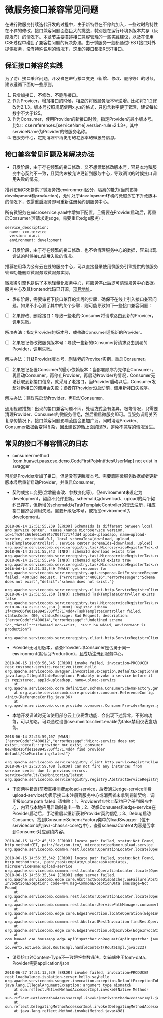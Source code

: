 # 微服务接口兼容常见问题

在进行微服务持续迭代开发的过程中，由于新特性在不停的加入，一些过时的特性在不停的修改，接口兼容问题面临巨大的挑战，特别是在运行环境多版本共存（灰度发布）的情况下。本章节主要描述接口兼容管理的一些实践建议，以及在使用CSE过程中碰到了兼容性问题的解决办法。由于微服务一般都通过REST接口对外提供服务，没有特殊说明的情况下，这里的接口都指REST接口。

## 保证接口兼容的实践

为了防止接口兼容问题，开发者在进行接口变更（新增、修改、删除等）的时候，建议遵循下面的一些原则。

1. 只增加接口，不修改、不删除接口。
2. 作为Provider，增加接口的时候，相应的将微服务版本号递增。比如将2.1.2修改为2.1.3。版本号按照规范使用x.y.z的格式，只包含数字便于管理，建议每位数字不大于125。
3. 作为Consumer，使用Provider的新接口时候，指定Provider的最小版本号。比如：cse.references.\[serviceName\].version-rule=2.1.3+，其中serviceName为Provider的微服务名称。
4. 在服务中心，定期清理不再使用的老版本的微服务信息。

## 接口兼容常见问题及其解决办法

- 开发阶段，由于存在频繁的接口修改，又不想频繁修改版本号，容易本地和服务中心契约不一致，且契约未被允许更新到服务中心，导致调试的时候接口调用失败的情况。

推荐使用CSE提供了微服务按environment区分、隔离的能力(当前支持development和production)，允许处于development环境的微服务在不升级版本的情况下，仅需重启服务即可重新注册契约到服务中心。

所有微服务在microservice.yaml中增如下配置，且需要在Provider启动后，再重启Consumer(若请求走edge，需要重启edge服务)：

```
service_description:
  name: xxx-service
  version: 0.0.1
  environment: development
```



- 开发阶段，由于存在频繁的接口修改，也不会清理服务中心的数据，容易出现调试的时候接口调用失败的情况。

推荐使用华为公有云在线的服务中心，可以直接登录使用微服务引擎提供的微服务管理功能删除微服务或微服务实例。

微服务引擎也提供了[本地轻量化服务中心](https://console.huaweicloud.com/cse/?region=cn-north-1#/cse/tools)，将服务停止后即可清理服务中心数据。服务中心及其frontend代码已开源，[项目地址](https://github.com/apache/incubator-servicecomb-service-center)。



- 发布阶段，需要审视下接口兼容的实践的步骤，确保不在线上引入接口兼容问题。如果不小心漏了其中的某个步骤，则可能导致如下一些接口兼容问题：

- [ ] 如果修改、删除接口：导致一些老的Consumer将请求路由到新的Provider，调用失败。

解决办法：指定Provider的版本号、或修改Consumer适配新的Provider。

- [ ] 如果忘记修改微服务版本号：导致一些新的Consumer将请求路由到老的Provider，调用失败。

解决办法：升级Provider版本号、删除老的Provider实例、重启Consumer。

- [ ] 如果忘记配置Consumer的最小依赖版本：当部署顺序为先停止Consumer，再启动Consumer，再停止Provider，再启动Provider的情况，Consumer无法获取到新接口信息，就采用了老接口，当Provider启动以后，Consumer发起对新接口的调用会失败；或者在Provider没启动前，调用新接口失败等。

解决办法：建议先启动Provider，再启动Consumer。

通用规避措施：出现的接口兼容问题不同，处理方式会有差异。极端情况，只需要清理Provider、Consumer的微服务信息，然后重启微服务即可。当服务调用关系复杂的情况下，接口兼容问题影响范围会更加广泛，同时清理Provider、Consumer数据会变得复杂，因此建议遵循上面的规范，避免不兼容的情况发生。



## 常见的接口不兼容情况的日志

* consumer method \[com.huawei.paas.cse.demo.CodeFirstPojoIntf:testUserMap\] not exist in swagger

可能是Provider增加了接口，但是没有更新版本号。需要删除微服务数据或者更新版本号后重新启动Provider，并重启Consumer。



* 契约或接口变更(含增删查改、参数变化等)，但environment未设定为development，契约不允许更新。schemaId为download、upload的两个契约已存在，但新增的schemaId为TaskTemplateController的无法注册，相应接口自然会调用失败。需要升级版本号，或指定environment为development。

```
2018-06-14 22:51:55,239 [ERROR] SchemaIds is different between local and service center. Please change microservice version. id=1f4c94c66fe011e8945700ff37174dd4 appId=uploadapp, name=upload-service, version=0.0.1, local schemaIds=[download, upload, TaskTemplateController], service center schemaIds=[download, upload] org.apache.servicecomb.serviceregistry.task.MicroserviceRegisterTask.checkSchemaIdSet(MicroserviceRegisterTask.java:116)
2018-06-14 22:51:55,243 [INFO] schemaId download exists true org.apache.servicecomb.serviceregistry.task.MicroserviceRegisterTask.registerSchemas(MicroserviceRegisterTask.java:144)
2018-06-14 22:51:55,246 [INFO] schemaId upload exists true org.apache.servicecomb.serviceregistry.task.MicroserviceRegisterTask.registerSchemas(MicroserviceRegisterTask.java:144)
2018-06-14 22:51:55,249 [WARN] get response for org.apache.servicecomb.serviceregistry.api.response.GetExistenceResponse failed, 400:Bad Request, {"errorCode":"400016","errorMessage":"Schema does not exist","detail":"schema does not exist."}
 org.apache.servicecomb.serviceregistry.client.http.ServiceRegistryClientImpl.lambda$null$0(ServiceRegistryClientImpl.java:118)
2018-06-14 22:51:55,250 [INFO] schemaId TaskTemplateController exists false org.apache.servicecomb.serviceregistry.task.MicroserviceRegisterTask.registerSchemas(MicroserviceRegisterTask.java:144)
2018-06-14 22:51:55,258 [ERROR] Register schema 1f4c94c66fe011e8945700ff37174dd4/TaskTemplateController failed, statusCode: 400, statusMessage: Bad Request, description: {"errorCode":"400014","errorMessage":"Undefined schema id","detail":"schemaId non-exist， can't be added, environment is production"}
. org.apache.servicecomb.serviceregistry.client.http.ServiceRegistryClientImpl.registerSchema(ServiceRegistryClientImpl.java:306)
```

* Provider无可用版本，请查Provider和Consumer是否属于同一environment(默认为Production)，且成功注册到服务中心。

```
2018-06-15 11:03:56,045 [ERROR] invoke failed, invocation=PRODUCER rest customer-service.reactiveClient.hello org.apache.servicecomb.swagger.invocation.exception.DefaultExceptionToResponseConverter.convert(DefaultExceptionToResponseConverter.java:35)
java.lang.IllegalStateException: Probably invoke a service before it is registered, appId=uploadapp, name=upload-service
	at org.apache.servicecomb.core.definition.schema.ConsumerSchemaFactory.getOrCreateMicroserviceMeta(ConsumerSchemaFactory.java:90)
	at org.apache.servicecomb.core.provider.consumer.ReferenceConfig.<init>(ReferenceConfig.java:36)
	at org.apache.servicecomb.core.provider.consumer.ConsumerProviderManager.getReferenceConfig(ConsumerProviderManager.java:82)
```

*  本地开发调试时无法使用部分云上仪表盘功能，会出现下述异常，不影响功能，可以忽略。可以通过设置cse.monitor.client.enable为false禁用仪表盘功能。

```
2018-06-14 22:23:59,407 [WARN] {"errorCode":"400012","errorMessage":"Micro-service does not exist","detail":"provider not exist, consumer 8e24bc416fde11e8945700ff37174dd4 find provider default/CseMonitoring/latest"}
 org.apache.servicecomb.serviceregistry.client.http.ServiceRegistryClientImpl.lambda$null$4(ServiceRegistryClientImpl.java:199)
2018-06-14 22:23:59,408 [ERROR] Can not find any instances from service center due to previous errors. service=default/CseMonitoring/latest org.apache.servicecomb.serviceregistry.registry.AbstractServiceRegistry.findServiceInstances(AbstractServiceRegistry.java:256)
```

*  下面两种错误(前者直接消费upload-service，后者通过edge-service消费upload-service)均表示接口未注册到服务中心或消费者未拿到最新契约，调用报locate path failed. 请排除：1、Provider对应接口契约已注册到服务中心，内容与本地应用启动时输出一致；2、确保Consumer和edge-service在Provider启动后，手动重启以重新获取Provider契约信息；3、Debug启动Consumer，找到ConsumerSchemaFactory类中的loadSwagger（位于servicecomb的java-chassis-core包中），查看schemaContent内容是否拿到Consumer对应契约内容。

```
2018-06-15 14:52:45,312 [ERROR] locate path failed, status:Not Found, http method:GET, path:/favicon.ico/, microserviceName:upload-service org.apache.servicecomb.common.rest.locator.OperationLocator.locate(OperationLocator.java:72)
```

```
2018-06-15 14:56:35,342 [ERROR] locate path failed, status:Not Found, http method:POST, path:/taskTemplate/uploadTaskTemplate/, microserviceName:upload-service org.apache.servicecomb.common.rest.locator.OperationLocator.locate(OperationLocator.java:72)
2018-06-15 14:56:35,344 [ERROR] edge server failed. org.apache.servicecomb.edge.core.AbstractEdgeDispatcher.onFailure(AbstractEdgeDispatcher.java:33)
InvocationException: code=404;msg=CommonExceptionData [message=Not Found]
	at org.apache.servicecomb.common.rest.locator.OperationLocator.locate(OperationLocator.java:77)
	at org.apache.servicecomb.common.rest.locator.ServicePathManager.consumerLocateOperation(ServicePathManager.java:107)
	at org.apache.servicecomb.edge.core.EdgeInvocation.locateOperation(EdgeInvocation.java:114)
	at org.apache.servicecomb.common.rest.AbstractRestInvocation.findRestOperation(AbstractRestInvocation.java:77)
	at org.apache.servicecomb.edge.core.EdgeInvocation.edgeInvoke(EdgeInvocation.java:66)
	at com.huawei.cse.houseapp.edge.ApiDispatcher.onRequest(ApiDispatcher.java:84)
	at io.vertx.ext.web.impl.RouteImpl.handleContext(RouteImpl.java:223)
```

*  消费接口时Content-Type不一致将报参数非法，如前端使用form-data，Provider需要application/json

```
2018-06-27 14:51:13,939 [ERROR] invoke failed, invocation=PRODUCER rest loadbalance-isolation-server.hello.sayHello org.apache.servicecomb.swagger.invocation.exception.DefaultExceptionToResponseConverter.convert(DefaultExceptionToResponseConverter.java:35)
java.lang.IllegalArgumentException: argument type mismatch
	at sun.reflect.NativeMethodAccessorImpl.invoke0(Native Method)
	at sun.reflect.NativeMethodAccessorImpl.invoke(NativeMethodAccessorImpl.java:62)
	at sun.reflect.DelegatingMethodAccessorImpl.invoke(DelegatingMethodAccessorImpl.java:43)
	at java.lang.reflect.Method.invoke(Method.java:498)
```